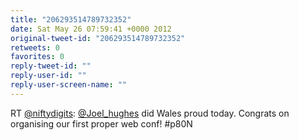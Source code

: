 ```yaml
---
title: "206293514789732352"
date: Sat May 26 07:59:41 +0000 2012
original-tweet-id: "206293514789732352"
retweets: 0
favorites: 0
reply-tweet-id: ""
reply-user-id: ""
reply-user-screen-name: ""
---
```

RT <a href="https://twitter.com/niftydigits">@niftydigits</a>: <a href="https://twitter.com/Joel_hughes">@Joel_hughes</a> did Wales proud today. Congrats on organising our first proper web conf! #p80N
